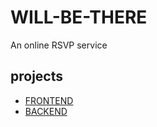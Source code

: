 # WILL-BE-THERE

An online RSVP service

## projects

- [FRONTEND](./will_be_there/)
- [BACKEND](.)
